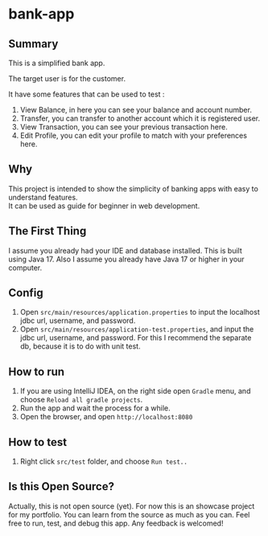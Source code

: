 # bank-app

## Summary
This is a simplified bank app. 

The target user is for the customer.

It have some features that can be used to test :

1. View Balance, in here you can see your balance and account number.
1. Transfer, you can transfer to another account which it is registered user.
1. View Transaction, you can see your previous transaction here.
1. Edit Profile, you can edit your profile to match with your preferences here.

## Why
This project is intended to show the simplicity of banking apps with easy to understand features. <br>It can be used as guide for beginner in web development.

## The First Thing
I assume you already had your IDE and database installed. This is built using Java 17. Also I assume you already have Java 17 or higher in your computer.

## Config
1. Open `src/main/resources/application.properties` to input the localhost jdbc url, username, and password.
1. Open `src/main/resources/application-test.properties`, and input the jdbc url, username, and password. For this I recommend the separate db, because it is to do with unit test.

## How to run
1. If you are using IntelliJ IDEA, on the right side open `Gradle` menu, and choose `Reload all gradle projects`.
1. Run the app and wait the process for a while.
1. Open the browser, and open `http://localhost:8080`

## How to test
1. Right click `src/test` folder, and choose `Run test..`

## Is this Open Source?
Actually, this is not open source (yet). For now this is an showcase project for my portfolio. You can learn from the source as much as you can. Feel free to run, test, and debug this app. Any feedback is welcomed!